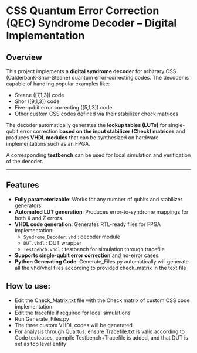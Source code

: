 # CSS Quantum Error Correction (QEC) Syndrome Decoder – Digital Implementation

## Overview

This project implements a **digital syndrome decoder** for arbitrary CSS (Calderbank-Shor-Steane) quantum error-correcting codes. The decoder is capable of handling popular examples like:

- Steane \([7,1,3]\) code  
- Shor \([9,1,3]\) code
- Five-qubit error correcting \([5,1,3]\) code
- Other custom CSS codes defined via their stabilizer check matrices  

The decoder automatically generates the **lookup tables (LUTs)** for single-qubit error correction **based on the input stabilizer (Check) matrices** and produces **VHDL modules** that can be synthesized on hardware implementations such as an FPGA. 

A corresponding **testbench** can be used for local simulation and verification of the decoder.

---

## Features

- **Fully parameterizable**: Works for any number of qubits and stabilizer generators.  
- **Automated LUT generation**: Produces error-to-syndrome mappings for both X and Z errors.  
- **VHDL code generation**: Generates RTL-ready files for FPGA implementation:  
  - `Syndrome_Decoder.vhd` : decoder module  
  - `DUT.vhdl` : DUT wrapper  
  - `Testbench.vhdl` : testbench for simulation through tracefile  
- **Supports single-qubit error correction** and no-error cases.  
- **Python Generating Code**: Generate_Files.py automatically will generate all the vhd/vhdl files according to provided check_matrix in the text file

## How to use:

- Edit the Check_Matrix.txt file with the Check matrix of custom CSS code implementation
- Edit the tracefile if required for local simulations
- Run Generate_Files.py
- The three custom VHDL codes will be generated
- For analysis through Quartus: ensure Tracefile.txt is valid according to Code testcases, compile Testbench+Tracefile is added, and that DUT is set as top level entity

